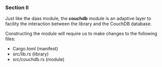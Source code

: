 ### Section II

Just like the daas module, the **couchdb** module is an adaptive layer to facility the interaction between the library and the CouchDB database. 

Constructing the module will require us to make changes to the following files:

+ Cargo.toml (manifest)
+ src/lib.rs (library)
+ src/couchdb.rs (module)